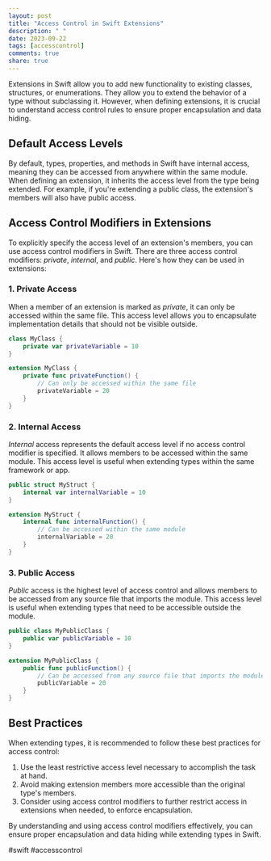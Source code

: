 ```yaml
---
layout: post
title: "Access Control in Swift Extensions"
description: " "
date: 2023-09-22
tags: [accesscontrol]
comments: true
share: true
---
```


Extensions in Swift allow you to add new functionality to existing classes, structures, or enumerations. They allow you to extend the behavior of a type without subclassing it. However, when defining extensions, it is crucial to understand access control rules to ensure proper encapsulation and data hiding.

## Default Access Levels

By default, types, properties, and methods in Swift have internal access, meaning they can be accessed from anywhere within the same module. When defining an extension, it inherits the access level from the type being extended. For example, if you're extending a public class, the extension's members will also have public access.

## Access Control Modifiers in Extensions

To explicitly specify the access level of an extension's members, you can use access control modifiers in Swift. There are three access control modifiers: *private*, *internal*, and *public*. Here's how they can be used in extensions:

### 1. Private Access

When a member of an extension is marked as *private*, it can only be accessed within the same file. This access level allows you to encapsulate implementation details that should not be visible outside.

```swift
class MyClass {
    private var privateVariable = 10
}

extension MyClass {
    private func privateFunction() {
        // Can only be accessed within the same file
        privateVariable = 20
    }
}
```

### 2. Internal Access

*Internal* access represents the default access level if no access control modifier is specified. It allows members to be accessed within the same module. This access level is useful when extending types within the same framework or app.

```swift
public struct MyStruct {
    internal var internalVariable = 10
}

extension MyStruct {
    internal func internalFunction() {
        // Can be accessed within the same module
        internalVariable = 20
    }
}
```

### 3. Public Access

*Public* access is the highest level of access control and allows members to be accessed from any source file that imports the module. This access level is useful when extending types that need to be accessible outside the module.

```swift
public class MyPublicClass {
    public var publicVariable = 10
}

extension MyPublicClass {
    public func publicFunction() {
        // Can be accessed from any source file that imports the module
        publicVariable = 20
    }
}
```

## Best Practices

When extending types, it is recommended to follow these best practices for access control:

1. Use the least restrictive access level necessary to accomplish the task at hand.
2. Avoid making extension members more accessible than the original type's members.
3. Consider using access control modifiers to further restrict access in extensions when needed, to enforce encapsulation.

By understanding and using access control modifiers effectively, you can ensure proper encapsulation and data hiding while extending types in Swift.

#swift #accesscontrol